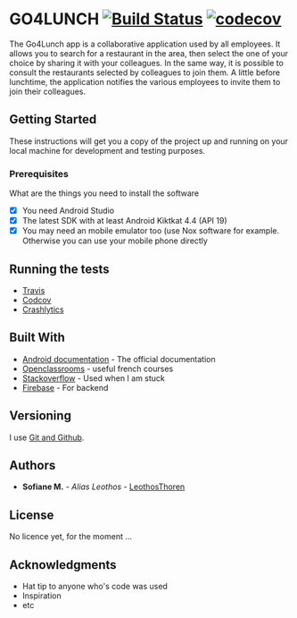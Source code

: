 # GO4LUNCH [![Build Status](https://travis-ci.org/LeothosThoren/Go4Lunch.svg?branch=master)](https://travis-ci.org/LeothosThoren/Go4Lunch) [![codecov](https://codecov.io/gh/LeothosThoren/Go4Lunch/branch/master/graph/badge.svg)](https://codecov.io/gh/LeothosThoren/Go4Lunch)

The Go4Lunch app is a collaborative application used by all employees.
It allows you to search for a restaurant in the area, then select the one of your choice by sharing it with your colleagues.
In the same way, it is possible to consult the restaurants selected by colleagues to join them.
A little before lunchtime, the application notifies the various employees to invite them to join their colleagues.

## Getting Started

These instructions will get you a copy of the project up and running on your local machine for development and testing purposes.

### Prerequisites

What are the things you need to install the software

- [x] You need Android Studio
- [x] The latest SDK with at least Android Kiktkat 4.4 (API 19)
- [x] You may need an mobile emulator too (use Nox software for example. Otherwise you can use your mobile phone directly

## Running the tests

 * [Travis](https://travis-ci.org)
 * [Codcov](https://codecov.io/)
 * [Crashlytics](https://try.crashlytics.com/)

## Built With

* [Android documentation](https://developer.android.com/guide/index.html) - The official documentation
* [Openclassrooms](https://openclassrooms.com/) - useful french courses
* [Stackoverflow](https://stackoverflow.com/) - Used when I am stuck
* [Firebase](https://console.firebase.google.com/) - For backend


## Versioning

I use [Git and Github](https://gist.github.com/).

## Authors

* **Sofiane M.** - *Alias Leothos* - [LeothosThoren](https://github.com/LeothosThoren)

## License

No licence yet, for the moment  ...

## Acknowledgments

* Hat tip to anyone who's code was used
* Inspiration
* etc

